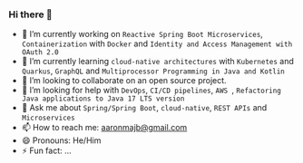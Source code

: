 ### Hi there 👋

<!--
**aaronmaj/aaronmaj** is a ✨ _special_ ✨ repository because its `README.md` (this file) appears on your GitHub profile.

Here are some ideas to get you started:-->

- 🔭 I’m currently working on `Reactive Spring Boot Microservices`, `Containerization` with `Docker` and `Identity and Access Management with OAuth 2.0`
- 🌱 I’m currently learning `cloud-native architectures` with `Kubernetes` and `Quarkus`, `GraphQL` and `Multiprocessor Programming in Java and Kotlin`
- 👯 I’m looking to collaborate on an open source project.
- 🤔 I’m looking for help with `DevOps`, `CI/CD pipelines`, `AWS `, `Refactoring Java applications to Java 17 LTS version`
- 💬 Ask me about `Spring/Spring Boot`, `cloud-native`, `REST APIs` and `Microservices`
- 📫 How to reach me: aaronmajb@gmail.com
- 😄 Pronouns: He/Him
- ⚡ Fun fact: ...


